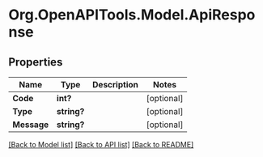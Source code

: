 # Org.OpenAPITools.Model.ApiResponse

## Properties

Name | Type | Description | Notes
------------ | ------------- | ------------- | -------------
**Code** | **int?** |  | [optional] 
**Type** | **string?** |  | [optional] 
**Message** | **string?** |  | [optional] 

[[Back to Model list]](../README.md#documentation-for-models) [[Back to API list]](../README.md#documentation-for-api-endpoints) [[Back to README]](../README.md)

